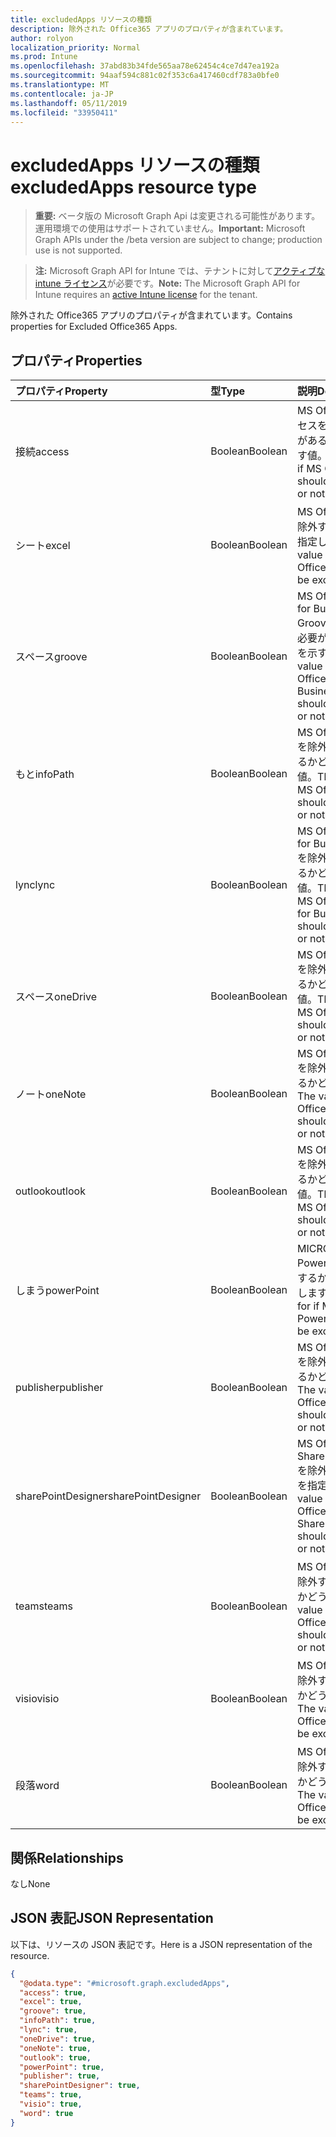 ```yaml
---
title: excludedApps リソースの種類
description: 除外された Office365 アプリのプロパティが含まれています。
author: rolyon
localization_priority: Normal
ms.prod: Intune
ms.openlocfilehash: 37abd83b34fde565aa78e62454c4ce7d47ea192a
ms.sourcegitcommit: 94aaf594c881c02f353c6a417460cdf783a0bfe0
ms.translationtype: MT
ms.contentlocale: ja-JP
ms.lasthandoff: 05/11/2019
ms.locfileid: "33950411"
---
```

# <a name="excludedapps-resource-type"></a><span data-ttu-id="bc48e-103">excludedApps リソースの種類</span><span class="sxs-lookup"><span data-stu-id="bc48e-103">excludedApps resource type</span></span>

> <span data-ttu-id="bc48e-104">**重要:** ベータ版の Microsoft Graph Api は変更される可能性があります。運用環境での使用はサポートされていません。</span><span class="sxs-lookup"><span data-stu-id="bc48e-104">**Important:** Microsoft Graph APIs under the /beta version are subject to change; production use is not supported.</span></span>

> <span data-ttu-id="bc48e-105">**注:** Microsoft Graph API for Intune では、テナントに対して[アクティブな intune ライセンス](https://go.microsoft.com/fwlink/?linkid=839381)が必要です。</span><span class="sxs-lookup"><span data-stu-id="bc48e-105">**Note:** The Microsoft Graph API for Intune requires an [active Intune license](https://go.microsoft.com/fwlink/?linkid=839381) for the tenant.</span></span>

<span data-ttu-id="bc48e-106">除外された Office365 アプリのプロパティが含まれています。</span><span class="sxs-lookup"><span data-stu-id="bc48e-106">Contains properties for Excluded Office365 Apps.</span></span>

## <a name="properties"></a><span data-ttu-id="bc48e-107">プロパティ</span><span class="sxs-lookup"><span data-stu-id="bc48e-107">Properties</span></span>
|<span data-ttu-id="bc48e-108">プロパティ</span><span class="sxs-lookup"><span data-stu-id="bc48e-108">Property</span></span>|<span data-ttu-id="bc48e-109">型</span><span class="sxs-lookup"><span data-stu-id="bc48e-109">Type</span></span>|<span data-ttu-id="bc48e-110">説明</span><span class="sxs-lookup"><span data-stu-id="bc48e-110">Description</span></span>|
|:---|:---|:---|
|<span data-ttu-id="bc48e-111">接続</span><span class="sxs-lookup"><span data-stu-id="bc48e-111">access</span></span>|<span data-ttu-id="bc48e-112">Boolean</span><span class="sxs-lookup"><span data-stu-id="bc48e-112">Boolean</span></span>|<span data-ttu-id="bc48e-113">MS Office へのアクセスを除外する必要があるかどうかを示す値。</span><span class="sxs-lookup"><span data-stu-id="bc48e-113">The value for if MS Office Access should be excluded or not.</span></span>|
|<span data-ttu-id="bc48e-114">シート</span><span class="sxs-lookup"><span data-stu-id="bc48e-114">excel</span></span>|<span data-ttu-id="bc48e-115">Boolean</span><span class="sxs-lookup"><span data-stu-id="bc48e-115">Boolean</span></span>|<span data-ttu-id="bc48e-116">MS Office Excel を除外するかどうかを指定します。</span><span class="sxs-lookup"><span data-stu-id="bc48e-116">The value for if MS Office Excel should be excluded or not.</span></span>|
|<span data-ttu-id="bc48e-117">スペース</span><span class="sxs-lookup"><span data-stu-id="bc48e-117">groove</span></span>|<span data-ttu-id="bc48e-118">Boolean</span><span class="sxs-lookup"><span data-stu-id="bc48e-118">Boolean</span></span>|<span data-ttu-id="bc48e-119">MS Office OneDrive for Business-Groove を除外する必要があるかどうかを示す値。</span><span class="sxs-lookup"><span data-stu-id="bc48e-119">The value for if MS Office OneDrive for Business - Groove should be excluded or not.</span></span>|
|<span data-ttu-id="bc48e-120">もと</span><span class="sxs-lookup"><span data-stu-id="bc48e-120">infoPath</span></span>|<span data-ttu-id="bc48e-121">Boolean</span><span class="sxs-lookup"><span data-stu-id="bc48e-121">Boolean</span></span>|<span data-ttu-id="bc48e-122">MS Office InfoPath を除外する必要があるかどうかを示す値。</span><span class="sxs-lookup"><span data-stu-id="bc48e-122">The value for if MS Office InfoPath should be excluded or not.</span></span>|
|<span data-ttu-id="bc48e-123">lync</span><span class="sxs-lookup"><span data-stu-id="bc48e-123">lync</span></span>|<span data-ttu-id="bc48e-124">Boolean</span><span class="sxs-lookup"><span data-stu-id="bc48e-124">Boolean</span></span>|<span data-ttu-id="bc48e-125">MS Office Skype for Business-Lync を除外する必要があるかどうかを示す値。</span><span class="sxs-lookup"><span data-stu-id="bc48e-125">The value for if MS Office Skype for Business - Lync should be excluded or not.</span></span>|
|<span data-ttu-id="bc48e-126">スペース</span><span class="sxs-lookup"><span data-stu-id="bc48e-126">oneDrive</span></span>|<span data-ttu-id="bc48e-127">Boolean</span><span class="sxs-lookup"><span data-stu-id="bc48e-127">Boolean</span></span>|<span data-ttu-id="bc48e-128">MS Office OneDrive を除外する必要があるかどうかを示す値。</span><span class="sxs-lookup"><span data-stu-id="bc48e-128">The value for if MS Office OneDrive should be excluded or not.</span></span>|
|<span data-ttu-id="bc48e-129">ノート</span><span class="sxs-lookup"><span data-stu-id="bc48e-129">oneNote</span></span>|<span data-ttu-id="bc48e-130">Boolean</span><span class="sxs-lookup"><span data-stu-id="bc48e-130">Boolean</span></span>|<span data-ttu-id="bc48e-131">MS Office OneNote を除外する必要があるかどうかの値。</span><span class="sxs-lookup"><span data-stu-id="bc48e-131">The value for if MS Office OneNote should be excluded or not.</span></span>|
|<span data-ttu-id="bc48e-132">outlook</span><span class="sxs-lookup"><span data-stu-id="bc48e-132">outlook</span></span>|<span data-ttu-id="bc48e-133">Boolean</span><span class="sxs-lookup"><span data-stu-id="bc48e-133">Boolean</span></span>|<span data-ttu-id="bc48e-134">MS Office Outlook を除外する必要があるかどうかを示す値。</span><span class="sxs-lookup"><span data-stu-id="bc48e-134">The value for if MS Office Outlook should be excluded or not.</span></span>|
|<span data-ttu-id="bc48e-135">しまう</span><span class="sxs-lookup"><span data-stu-id="bc48e-135">powerPoint</span></span>|<span data-ttu-id="bc48e-136">Boolean</span><span class="sxs-lookup"><span data-stu-id="bc48e-136">Boolean</span></span>|<span data-ttu-id="bc48e-137">MICROSOFT Office PowerPoint を除外するかどうかを指定します。</span><span class="sxs-lookup"><span data-stu-id="bc48e-137">The value for if MS Office PowerPoint should be excluded or not.</span></span>|
|<span data-ttu-id="bc48e-138">publisher</span><span class="sxs-lookup"><span data-stu-id="bc48e-138">publisher</span></span>|<span data-ttu-id="bc48e-139">Boolean</span><span class="sxs-lookup"><span data-stu-id="bc48e-139">Boolean</span></span>|<span data-ttu-id="bc48e-140">MS Office Publisher を除外する必要があるかどうかの値。</span><span class="sxs-lookup"><span data-stu-id="bc48e-140">The value for if MS Office Publisher should be excluded or not.</span></span>|
|<span data-ttu-id="bc48e-141">sharePointDesigner</span><span class="sxs-lookup"><span data-stu-id="bc48e-141">sharePointDesigner</span></span>|<span data-ttu-id="bc48e-142">Boolean</span><span class="sxs-lookup"><span data-stu-id="bc48e-142">Boolean</span></span>|<span data-ttu-id="bc48e-143">MS Office SharePointDesigner を除外するかどうかを指定します。</span><span class="sxs-lookup"><span data-stu-id="bc48e-143">The value for if MS Office SharePointDesigner should be excluded or not.</span></span>|
|<span data-ttu-id="bc48e-144">teams</span><span class="sxs-lookup"><span data-stu-id="bc48e-144">teams</span></span>|<span data-ttu-id="bc48e-145">Boolean</span><span class="sxs-lookup"><span data-stu-id="bc48e-145">Boolean</span></span>|<span data-ttu-id="bc48e-146">MS Office Teams を除外する必要があるかどうかの値。</span><span class="sxs-lookup"><span data-stu-id="bc48e-146">The value for if MS Office Teams should be excluded or not.</span></span>|
|<span data-ttu-id="bc48e-147">visio</span><span class="sxs-lookup"><span data-stu-id="bc48e-147">visio</span></span>|<span data-ttu-id="bc48e-148">Boolean</span><span class="sxs-lookup"><span data-stu-id="bc48e-148">Boolean</span></span>|<span data-ttu-id="bc48e-149">MS Office Visio を除外する必要があるかどうかを示す値。</span><span class="sxs-lookup"><span data-stu-id="bc48e-149">The value for if MS Office Visio should be excluded or not.</span></span>|
|<span data-ttu-id="bc48e-150">段落</span><span class="sxs-lookup"><span data-stu-id="bc48e-150">word</span></span>|<span data-ttu-id="bc48e-151">Boolean</span><span class="sxs-lookup"><span data-stu-id="bc48e-151">Boolean</span></span>|<span data-ttu-id="bc48e-152">MS Office Word を除外する必要があるかどうかを示す値。</span><span class="sxs-lookup"><span data-stu-id="bc48e-152">The value for if MS Office Word should be excluded or not.</span></span>|

## <a name="relationships"></a><span data-ttu-id="bc48e-153">関係</span><span class="sxs-lookup"><span data-stu-id="bc48e-153">Relationships</span></span>
<span data-ttu-id="bc48e-154">なし</span><span class="sxs-lookup"><span data-stu-id="bc48e-154">None</span></span>

## <a name="json-representation"></a><span data-ttu-id="bc48e-155">JSON 表記</span><span class="sxs-lookup"><span data-stu-id="bc48e-155">JSON Representation</span></span>
<span data-ttu-id="bc48e-156">以下は、リソースの JSON 表記です。</span><span class="sxs-lookup"><span data-stu-id="bc48e-156">Here is a JSON representation of the resource.</span></span>
<!-- {
  "blockType": "resource",
  "@odata.type": "microsoft.graph.excludedApps"
}
-->
``` json
{
  "@odata.type": "#microsoft.graph.excludedApps",
  "access": true,
  "excel": true,
  "groove": true,
  "infoPath": true,
  "lync": true,
  "oneDrive": true,
  "oneNote": true,
  "outlook": true,
  "powerPoint": true,
  "publisher": true,
  "sharePointDesigner": true,
  "teams": true,
  "visio": true,
  "word": true
}
```




